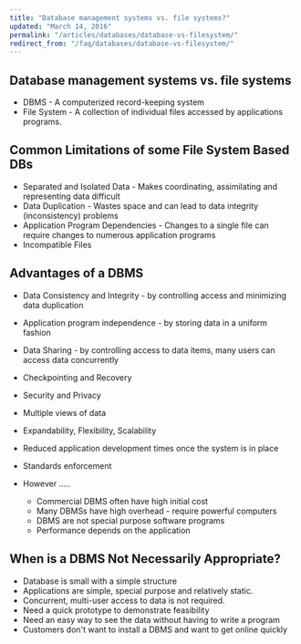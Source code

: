 ```yaml
---
title: "Database management systems vs. file systems?"
updated: "March 14, 2016"
permalink: "/articles/databases/database-vs-filesystem/"
redirect_from: "/faq/databases/database-vs-filesystem/"
---
```


## Database management systems vs. file systems

* DBMS - A computerized record-keeping system
* File System - A collection of individual files accessed by applications programs.

## Common Limitations of some File System Based DBs

* Separated and Isolated Data - Makes coordinating, assimilating and representing data difficult
* Data Duplication - Wastes space and can lead to data integrity (inconsistency) problems
* Application Program Dependencies - Changes to a single file can require changes to numerous application programs
* Incompatible Files

## Advantages of a DBMS

* Data Consistency and Integrity - by controlling access and minimizing data duplication
* Application program independence - by storing data in a uniform fashion
* Data Sharing - by controlling access to data items, many users can access data concurrently
* Checkpointing and Recovery
* Security and Privacy
* Multiple views of data
* Expandability, Flexibility, Scalability
* Reduced application development times once the system is in place
* Standards enforcement

* However .....
  * Commercial DBMS often have high initial cost
  * Many DBMSs have high overhead - require powerful computers
  * DBMS are not special purpose software programs
  * Performance depends on the application


## When is a DBMS Not Necessarily Appropriate?

* Database is small with a simple structure
* Applications are simple, special purpose and relatively static.
* Concurrent, multi-user access to data is not required.
* Need a quick prototype to demonstrate feasibility
* Need an easy way to see the data without having to write a program
* Customers don't want to install a DBMS and want to get online quickly
